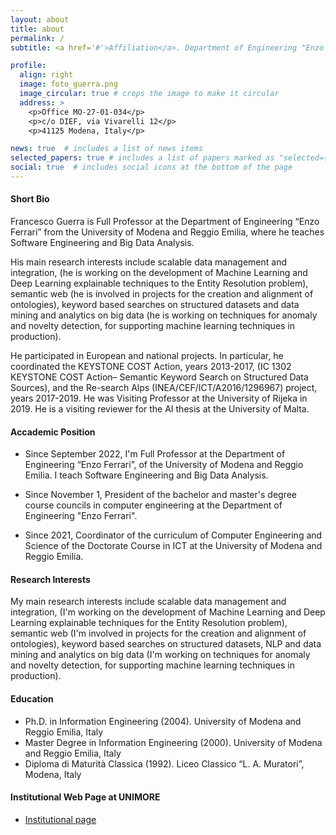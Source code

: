 ```yaml
---
layout: about
title: about
permalink: /
subtitle: <a href='#'>Affiliation</a>. Department of Engineering "Enzo Ferrari", UNIMORE, Italy

profile:
  align: right
  image: foto_guerra.png
  image_circular: true # crops the image to make it circular
  address: >
    <p>Office MO-27-01-034</p>
    <p>c/o DIEF, via Vivarelli 12</p>
    <p>41125 Modena, Italy</p>

news: true  # includes a list of news items
selected_papers: true # includes a list of papers marked as "selected={true}"
social: true  # includes social icons at the bottom of the page
---
```

#### Short Bio

Francesco Guerra is Full Professor at the Department of Engineering “Enzo Ferrari” from the University of Modena and Reggio Emilia, where he teaches Software Engineering and Big Data Analysis. 

His main research interests include scalable data management and integration, (he is working on the development of Machine Learning and Deep Learning explainable techniques to the Entity Resolution problem), semantic web (he is involved in projects for the creation and alignment of ontologies), keyword based searches on structured datasets and data mining and analytics on big data (he is working on techniques for anomaly and novelty detection, for supporting machine learning techniques in production). 

He participated in European and national projects. In particular, he coordinated the KEYSTONE COST Action, years 2013-2017, (IC 1302 KEYSTONE COST Action– Semantic Keyword Search on Structured Data Sources), and the Re-search Alps (INEA/CEF/ICT/A2016/1296967) project, years 2017-2019. He was Visiting Professor at the University of Rijeka in 2019. He is a visiting reviewer for the AI thesis at the University of Malta.

#### Accademic Position

- Since September 2022, I'm Full Professor at the Department of Engineering “Enzo Ferrari”, of the University of Modena and Reggio Emilia.  I teach Software Engineering and Big Data Analysis.

- Since November 1, President of the bachelor and master's degree course councils in computer engineering at the Department of Engineering "Enzo Ferrari".

- Since 2021, Coordinator of the curriculum of Computer Engineering and Science of the Doctorate Course in ICT at the University of Modena and Reggio Emilia.


#### Research Interests

My main research interests include scalable data management and integration, (I'm working on the development of Machine Learning and Deep Learning explainable techniques for the Entity Resolution problem), semantic web (I'm involved in projects for the creation and alignment of ontologies), keyword based searches on structured datasets, NLP and data mining and analytics on big data (I'm working on techniques for anomaly and novelty detection, for supporting machine learning techniques in production).

#### Education

- Ph.D. in Information Engineering (2004). University of Modena and Reggio Emilia, Italy
- Master Degree in Information Engineering (2000). University of Modena and Reggio Emilia, Italy
- Diploma di Maturità Classica (1992). Liceo Classico “L. A. Muratori”, Modena, Italy


#### Institutional Web Page at UNIMORE

- [Institutional page](http://personale.unimore.it/Rubrica/Dettaglio/fguerra)


<!--Write your biography here. Tell the world about yourself. Link to your favorite [subreddit](http://reddit.com). You can put a picture in, too. The code is already in, just name your picture `prof_pic.jpg` and put it in the `img/` folder.

Put your address / P.O. box / other info right below your picture. You can also disable any these elements by editing `profile` property of the YAML header of your `_pages/about.md`. Edit `_bibliography/papers.bib` and Jekyll will render your [publications page](/al-folio/publications/) automatically.

Link to your social media connections, too. This theme is set up to use [Font Awesome icons](http://fortawesome.github.io/Font-Awesome/) and [Academicons](https://jpswalsh.github.io/academicons/), like the ones below. Add your Facebook, Twitter, LinkedIn, Google Scholar, or just disable all of them.-->
